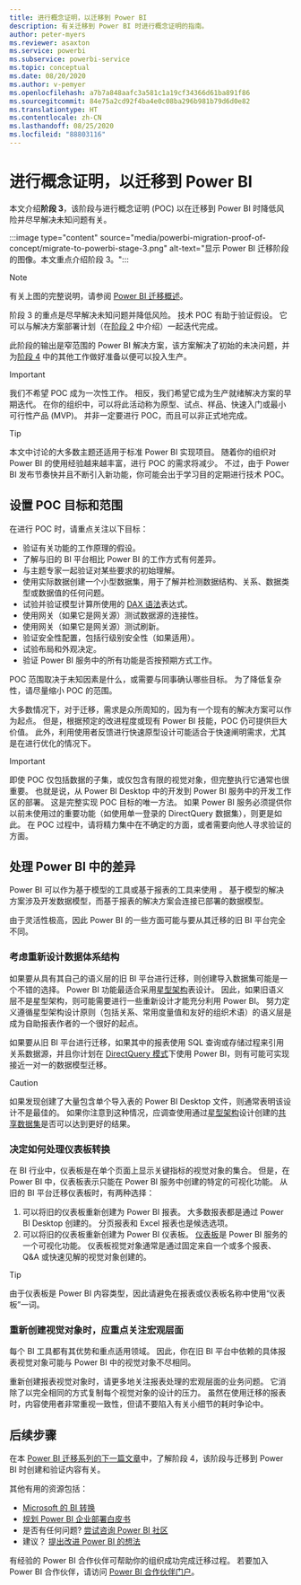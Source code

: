 ```yaml
---
title: 进行概念证明，以迁移到 Power BI
description: 有关迁移到 Power BI 时进行概念证明的指南。
author: peter-myers
ms.reviewer: asaxton
ms.service: powerbi
ms.subservice: powerbi-service
ms.topic: conceptual
ms.date: 08/20/2020
ms.author: v-pemyer
ms.openlocfilehash: a7b7a848aafc3a581c1a19cf34366d61ba891f86
ms.sourcegitcommit: 84e75a2cd92f4ba4e0c08ba296b981b79d6d0e82
ms.translationtype: HT
ms.contentlocale: zh-CN
ms.lasthandoff: 08/25/2020
ms.locfileid: "88803116"
---
```

# <a name="conductproofofconcepttomigratetopowerbi"></a>进行概念证明，以迁移到 Power BI

本文介绍**阶段 3**，该阶段与进行概念证明 (POC) 以在迁移到 Power BI 时降低风险并尽早解决未知问题有关。

:::image type="content" source="media/powerbi-migration-proof-of-concept/migrate-to-powerbi-stage-3.png" alt-text="显示 Power BI 迁移阶段的图像。本文重点介绍阶段 3。":::

> [!NOTE]
> 有关上图的完整说明，请参阅 [Power BI 迁移概述](powerbi-migration-overview.md)。

阶段 3 的重点是尽早解决未知问题并降低风险。 技术 POC 有助于验证假设。 它可以与解决方案部署计划（在[阶段 2](powerbi-migration-planning.md) 中介绍）一起迭代完成。

此阶段的输出是窄范围的 Power BI 解决方案，该方案解决了初始的未决问题，并为[阶段 4](powerbi-migration-create-validate-content.md) 中的其他工作做好准备以便可以投入生产。

> [!IMPORTANT]
> 我们不希望 POC 成为一次性工作。 相反，我们希望它成为生产就绪解决方案的早期迭代。 在你的组织中，可以将此活动称为原型、试点、样品、快速入门或最小可行性产品 (MVP)。 并非一定要进行 POC，而且可以非正式地完成。

> [!TIP]
> 本文中讨论的大多数主题还适用于标准 Power BI 实现项目。 随着你的组织对 Power BI 的使用经验越来越丰富，进行 POC 的需求将减少。 不过，由于 Power BI 发布节奏快并且不断引入新功能，你可能会出于学习目的定期进行技术 POC。

## <a name="set-poc-goals-and-scope"></a>设置 POC 目标和范围

在进行 POC 时，请重点关注以下目标：

- 验证有关功能的工作原理的假设。
- 了解与旧的 BI 平台相比 Power BI 的工作方式有何差异。
- 与主题专家一起验证对某些要求的初始理解。
- 使用实际数据创建一个小型数据集，用于了解并检测数据结构、关系、数据类型或数据值的任何问题。
- 试验并验证模型计算所使用的 [DAX 语法](/dax/)表达式。
- 使用网关（如果它是网关源）测试数据源的连接性。
- 使用网关（如果它是网关源）测试刷新。
- 验证安全性配置，包括行级别安全性（如果适用）。
- 试验布局和外观决定。
- 验证 Power BI 服务中的所有功能是否按预期方式工作。

POC 范围取决于未知因素是什么，或需要与同事确认哪些目标。 为了降低复杂性，请尽量缩小 POC 的范围。

大多数情况下，对于迁移，需求是众所周知的，因为有一个现有的解决方案可以作为起点。 但是，根据预定的改进程度或现有 Power BI 技能，POC 仍可提供巨大价值。 此外，利用使用者反馈进行快速原型设计可能适合于快速阐明需求，尤其是在进行优化的情况下。

> [!IMPORTANT]
> 即使 POC 仅包括数据的子集，或仅包含有限的视觉对象，但完整执行它通常也很重要。 也就是说，从 Power BI Desktop 中的开发到 Power BI 服务中的开发工作区的部署。 这是完整实现 POC 目标的唯一方法。 如果 Power BI 服务必须提供你以前未使用过的重要功能（如使用单一登录的 DirectQuery 数据集），则更是如此。 在 POC 过程中，请将精力集中在不确定的方面，或者需要向他人寻求验证的方面。

## <a name="handle-differences-in-power-bi"></a>处理 Power BI 中的差异

Power BI 可以作为基于模型的工具或基于报表的工具来使用 。 基于模型的解决方案涉及开发数据模型，而基于报表的解决方案会连接已部署的数据模型。

由于灵活性极高，因此 Power BI 的一些方面可能与要从其迁移的旧 BI 平台完全不同。

### <a name="consider-redesigning-the-data-architecture"></a>考虑重新设计数据体系结构

如果要从具有其自己的语义层的旧 BI 平台进行迁移，则创建导入数据集可能是一个不错的选择。 Power BI 功能最适合采用[星型架构](star-schema.md)表设计。 因此，如果旧语义层不是星型架构，则可能需要进行一些重新设计才能充分利用 Power BI。 努力定义遵循星型架构设计原则（包括关系、常用度量值和友好的组织术语）的语义层是成为自助报表作者的一个很好的起点。

如果要从旧 BI 平台进行迁移，如果其中的报表使用 SQL 查询或存储过程来引用关系数据源，并且你计划在 [DirectQuery 模式](../connect-data/desktop-use-directquery.md)下使用 Power BI，则有可能可实现接近一对一的数据模型迁移。

> [!CAUTION]
> 如果发现创建了大量包含单个导入表的 Power BI Desktop 文件，则通常表明该设计不是最佳的。 如果你注意到这种情况，应调查使用通过[星型架构](star-schema.md)设计创建的[共享数据集](../connect-data/service-datasets-across-workspaces.md)是否可以达到更好的结果。

### <a name="decide-how-to-handle-dashboard-conversions"></a>决定如何处理仪表板转换

在 BI 行业中，仪表板是在单个页面上显示关键指标的视觉对象的集合。 但是，在 Power BI 中，仪表板表示只能在 Power BI 服务中创建的特定的可视化功能。 从旧的 BI 平台迁移仪表板时，有两种选择：

1. 可以将旧的仪表板重新创建为 Power BI 报表。 大多数报表都是通过 Power BI Desktop 创建的。 分页报表和 Excel 报表也是候选选项。
2. 可以将旧的仪表板重新创建为 Power BI 仪表板。 [仪表板](../fundamentals/service-basic-concepts.md#dashboards)是 Power BI 服务的一个可视化功能。 仪表板视觉对象通常是通过固定来自一个或多个报表、Q&A 或快速见解的视觉对象创建的。

> [!TIP]
> 由于仪表板是 Power BI 内容类型，因此请避免在报表或仪表板名称中使用“仪表板”一词。

### <a name="focus-on-the-big-picture-when-recreating-visuals"></a>重新创建视觉对象时，应重点关注宏观层面

每个 BI 工具都有其优势和重点适用领域。 因此，你在旧 BI 平台中依赖的具体报表视觉对象可能与 Power BI 中的视觉对象不尽相同。

重新创建报表视觉对象时，请更多地关注报表处理的宏观层面的业务问题。 它消除了以完全相同的方式复制每个视觉对象的设计的压力。 虽然在使用迁移的报表时，内容使用者非常重视一致性，但请不要陷入有关小细节的耗时争论中。

## <a name="next-steps"></a>后续步骤

在本 [Power BI 迁移系列的下一篇文章](powerbi-migration-create-validate-content.md)中，了解阶段 4，该阶段与迁移到 Power BI 时创建和验证内容有关。

其他有用的资源包括：

- [Microsoft 的 BI 转换](center-of-excellence-microsoft-business-intelligence-transformation.md)
- [规划 Power BI 企业部署白皮书](https://aka.ms/PBIEnterpriseDeploymentWP)
- 是否有任何问题? [尝试咨询 Power BI 社区](https://community.powerbi.com/)
- 建议？ [提出改进 Power BI 的想法](https://ideas.powerbi.com/)

有经验的 Power BI 合作伙伴可帮助你的组织成功完成迁移过程。 若要加入 Power BI 合作伙伴，请访问 [Power BI 合作伙伴门户](https://powerbi.microsoft.com/partners/)。
